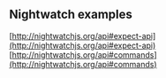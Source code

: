## Nightwatch examples

[http://nightwatchjs.org/api#expect-api](http://nightwatchjs.org/api#expect-api)
[http://nightwatchjs.org/api#commands](http://nightwatchjs.org/api#commands)
